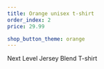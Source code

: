 ```yaml
---
title: Orange unisex t-shirt
order_index: 2
price: 29.99

shop_button_theme: orange
---
```


Next Level Jersey Blend T-shirt
